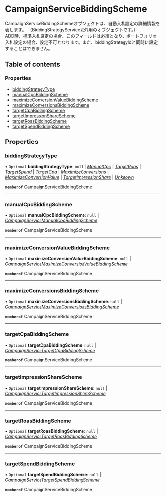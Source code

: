 # CampaignServiceBiddingScheme


<div lang=\"ja\">CampaignServiceBiddingSchemeオブジェクトは、自動入札設定の詳細情報を表します。 （BiddingStrategyService以外用のオブジェクトです。）<br> ADD時、標準入札設定の場合、このフィールドは必須となり、ポートフォリオ入札設定の場合、設定不可となります。また、biddingStrategyIdと同時に設定することはできません。</div> 

## Table of contents

### Properties

- [biddingStrategyType](campaignservicebiddingscheme.md#biddingstrategytype)
- [manualCpcBiddingScheme](campaignservicebiddingscheme.md#manualcpcbiddingscheme)
- [maximizeConversionValueBiddingScheme](campaignservicebiddingscheme.md#maximizeconversionvaluebiddingscheme)
- [maximizeConversionsBiddingScheme](campaignservicebiddingscheme.md#maximizeconversionsbiddingscheme)
- [targetCpaBiddingScheme](campaignservicebiddingscheme.md#targetcpabiddingscheme)
- [targetImpressionShareScheme](campaignservicebiddingscheme.md#targetimpressionsharescheme)
- [targetRoasBiddingScheme](campaignservicebiddingscheme.md#targetroasbiddingscheme)
- [targetSpendBiddingScheme](campaignservicebiddingscheme.md#targetspendbiddingscheme)

## Properties

### biddingStrategyType

• `Optional` **biddingStrategyType**: ``null`` \| [*ManualCpc*](./enums/campaignservicebiddingstrategytype.md#manualcpc) \| [*TargetRoas*](./enums/campaignservicebiddingstrategytype.md#targetroas) \| [*TargetSpend*](./enums/campaignservicebiddingstrategytype.md#targetspend) \| [*TargetCpa*](./enums/campaignservicebiddingstrategytype.md#targetcpa) \| [*MaximizeConversions*](./enums/campaignservicebiddingstrategytype.md#maximizeconversions) \| [*MaximizeConversionValue*](./enums/campaignservicebiddingstrategytype.md#maximizeconversionvalue) \| [*TargetImpressionShare*](./enums/campaignservicebiddingstrategytype.md#targetimpressionshare) \| [*Unknown*](./enums/campaignservicebiddingstrategytype.md#unknown)

**`memberof`** CampaignServiceBiddingScheme

___

### manualCpcBiddingScheme

• `Optional` **manualCpcBiddingScheme**: ``null`` \| [*CampaignServiceManualCpcBiddingScheme*](campaignservicemanualcpcbiddingscheme.md)

**`memberof`** CampaignServiceBiddingScheme

___

### maximizeConversionValueBiddingScheme

• `Optional` **maximizeConversionValueBiddingScheme**: ``null`` \| [*CampaignServiceMaximizeConversionValueBiddingScheme*](campaignservicemaximizeconversionvaluebiddingscheme.md)

**`memberof`** CampaignServiceBiddingScheme

___

### maximizeConversionsBiddingScheme

• `Optional` **maximizeConversionsBiddingScheme**: ``null`` \| [*CampaignServiceMaximizeConversionsBiddingScheme*](campaignservicemaximizeconversionsbiddingscheme.md)

**`memberof`** CampaignServiceBiddingScheme

___

### targetCpaBiddingScheme

• `Optional` **targetCpaBiddingScheme**: ``null`` \| [*CampaignServiceTargetCpaBiddingScheme*](campaignservicetargetcpabiddingscheme.md)

**`memberof`** CampaignServiceBiddingScheme

___

### targetImpressionShareScheme

• `Optional` **targetImpressionShareScheme**: ``null`` \| [*CampaignServiceTargetImpressionShareScheme*](campaignservicetargetimpressionsharescheme.md)

**`memberof`** CampaignServiceBiddingScheme

___

### targetRoasBiddingScheme

• `Optional` **targetRoasBiddingScheme**: ``null`` \| [*CampaignServiceTargetRoasBiddingScheme*](campaignservicetargetroasbiddingscheme.md)

**`memberof`** CampaignServiceBiddingScheme

___

### targetSpendBiddingScheme

• `Optional` **targetSpendBiddingScheme**: ``null`` \| [*CampaignServiceTargetSpendBiddingScheme*](campaignservicetargetspendbiddingscheme.md)

**`memberof`** CampaignServiceBiddingScheme
